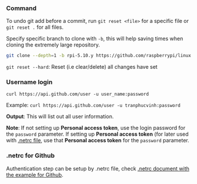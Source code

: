 ### Command

To undo git add before a commit, run ``git reset <file>`` for a specific file or ``git reset .`` for all files.
  
Specify specific branch to clone with ``-b``, this will help saving times when cloning the extremely large repository.

```sh
git clone --depth=1 -b rpi-5.10.y https://github.com/raspberrypi/linux
```

``git reset --hard``: Reset (i.e clear/delete) all changes have set

### Username login

``curl https://api.github.com/user -u user_name:password``

Example: ``curl https://api.github.com/user -u tranphucvinh:password``

**Output**: This will list out all user information.

**Note**: If not setting up **Personal access token**, use the login password for the ``password`` parameter. If setting up **Personal access token** (for later used with [.netrc file](https://github.com/TranPhucVinh/Linux-Shell/blob/master/Physical%20layer/.netrc.md), use that **Personal access token** for the ``password`` parameter.

### .netrc for Github

Authentication step can be setup by .netrc file, check [.netrc document with the example for Github](https://github.com/TranPhucVinh/Linux-Shell/blob/master/Physical%20layer/.netrc.md#setup-netrc-for-github).
